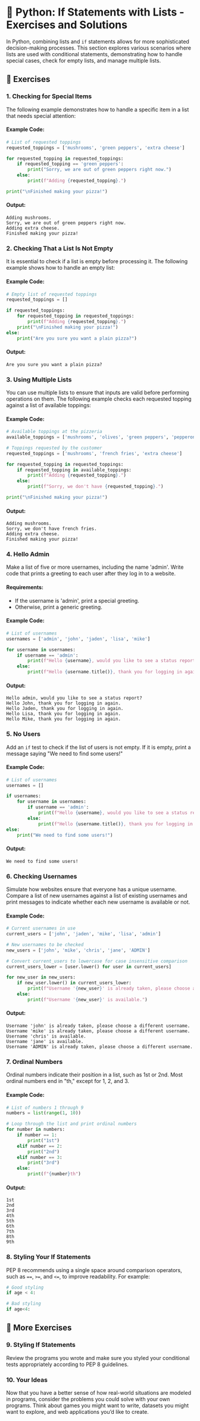 # 📘 Python: If Statements with Lists - Exercises and Solutions

In Python, combining lists and `if` statements allows for more sophisticated decision-making processes. This section explores various scenarios where lists are used with conditional statements, demonstrating how to handle special cases, check for empty lists, and manage multiple lists.

## 📝 Exercises

### 1. **Checking for Special Items**

The following example demonstrates how to handle a specific item in a list that needs special attention:

#### Example Code:

```python
# List of requested toppings
requested_toppings = ['mushrooms', 'green peppers', 'extra cheese']

for requested_topping in requested_toppings:
    if requested_topping == 'green peppers':
        print("Sorry, we are out of green peppers right now.")
    else:
        print(f"Adding {requested_topping}.")

print("\nFinished making your pizza!")
```

#### Output:
```
Adding mushrooms.
Sorry, we are out of green peppers right now.
Adding extra cheese.
Finished making your pizza!
```

### 2. **Checking That a List Is Not Empty**

It is essential to check if a list is empty before processing it. The following example shows how to handle an empty list:

#### Example Code:

```python
# Empty list of requested toppings
requested_toppings = []

if requested_toppings:
    for requested_topping in requested_toppings:
        print(f"Adding {requested_topping}.")
    print("\nFinished making your pizza!")
else:
    print("Are you sure you want a plain pizza?")
```

#### Output:
```
Are you sure you want a plain pizza?
```

### 3. **Using Multiple Lists**

You can use multiple lists to ensure that inputs are valid before performing operations on them. The following example checks each requested topping against a list of available toppings:

#### Example Code:

```python
# Available toppings at the pizzeria
available_toppings = ['mushrooms', 'olives', 'green peppers', 'pepperoni', 'pineapple', 'extra cheese']

# Toppings requested by the customer
requested_toppings = ['mushrooms', 'french fries', 'extra cheese']

for requested_topping in requested_toppings:
    if requested_topping in available_toppings:
        print(f"Adding {requested_topping}.")
    else:
        print(f"Sorry, we don't have {requested_topping}.")

print("\nFinished making your pizza!")
```

#### Output:
```
Adding mushrooms.
Sorry, we don't have french fries.
Adding extra cheese.
Finished making your pizza!
```

### 4. **Hello Admin**

Make a list of five or more usernames, including the name 'admin'. Write code that prints a greeting to each user after they log in to a website.

#### Requirements:
- If the username is 'admin', print a special greeting.
- Otherwise, print a generic greeting.

#### Example Code:

```python
# List of usernames
usernames = ['admin', 'john', 'jaden', 'lisa', 'mike']

for username in usernames:
    if username == 'admin':
        print(f"Hello {username}, would you like to see a status report?")
    else:
        print(f"Hello {username.title()}, thank you for logging in again.")
```

#### Output:
```
Hello admin, would you like to see a status report?
Hello John, thank you for logging in again.
Hello Jaden, thank you for logging in again.
Hello Lisa, thank you for logging in again.
Hello Mike, thank you for logging in again.
```

### 5. **No Users**

Add an `if` test to check if the list of users is not empty. If it is empty, print a message saying "We need to find some users!"

#### Example Code:

```python
# List of usernames
usernames = []

if usernames:
    for username in usernames:
        if username == 'admin':
            print(f"Hello {username}, would you like to see a status report?")
        else:
            print(f"Hello {username.title()}, thank you for logging in again.")
else:
    print("We need to find some users!")
```

#### Output:
```
We need to find some users!
```

### 6. **Checking Usernames**

Simulate how websites ensure that everyone has a unique username. Compare a list of new usernames against a list of existing usernames and print messages to indicate whether each new username is available or not.

#### Example Code:

```python
# Current usernames in use
current_users = ['john', 'jaden', 'mike', 'lisa', 'admin']

# New usernames to be checked
new_users = ['john', 'mike', 'chris', 'jane', 'ADMIN']

# Convert current_users to lowercase for case insensitive comparison
current_users_lower = [user.lower() for user in current_users]

for new_user in new_users:
    if new_user.lower() in current_users_lower:
        print(f"Username '{new_user}' is already taken, please choose a different username.")
    else:
        print(f"Username '{new_user}' is available.")
```

#### Output:
```
Username 'john' is already taken, please choose a different username.
Username 'mike' is already taken, please choose a different username.
Username 'chris' is available.
Username 'jane' is available.
Username 'ADMIN' is already taken, please choose a different username.
```

### 7. **Ordinal Numbers**

Ordinal numbers indicate their position in a list, such as 1st or 2nd. Most ordinal numbers end in "th," except for 1, 2, and 3.

#### Example Code:

```python
# List of numbers 1 through 9
numbers = list(range(1, 10))

# Loop through the list and print ordinal numbers
for number in numbers:
    if number == 1:
        print("1st")
    elif number == 2:
        print("2nd")
    elif number == 3:
        print("3rd")
    else:
        print(f"{number}th")
```

#### Output:
```
1st
2nd
3rd
4th
5th
6th
7th
8th
9th
```

### 8. **Styling Your If Statements**

PEP 8 recommends using a single space around comparison operators, such as `==`, `>=`, and `<=`, to improve readability. For example:

```python
# Good styling
if age < 4:

# Bad styling
if age<4:
```

## 📝 More Exercises

### 9. **Styling If Statements**

Review the programs you wrote and make sure you styled your conditional tests appropriately according to PEP 8 guidelines.

### 10. **Your Ideas**

Now that you have a better sense of how real-world situations are modeled in programs, consider the problems you could solve with your own programs. Think about games you might want to write, datasets you might want to explore, and web applications you’d like to create.
